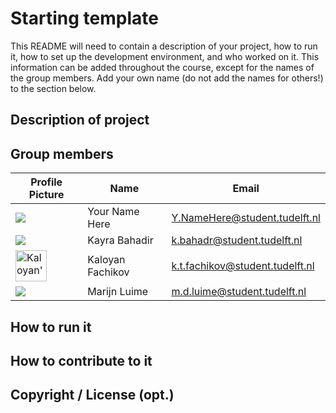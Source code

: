 # Starting template

This README will need to contain a description of your project, how to run it, how to set up the development environment, and who worked on it.
This information can be added throughout the course, except for the names of the group members.
Add your own name (do not add the names for others!) to the section below.

## Description of project

## Group members

| Profile Picture | Name | Email |
|---|---|---|
| ![](https://eu.ui-avatars.com/api/?name=OOPP&length=4&size=50&color=DDD&background=777&font-size=0.325) | Your Name Here | Y.NameHere@student.tudelft.nl |
| ![](https://eu.ui-avatars.com/api/?name=KAYB&length=4&size=50&color=DDD&background=777&font-size=0.325) | Kayra Bahadir | k.bahadr@student.tudelft.nl|
| <img src="https://gitlab.ewi.tudelft.nl/uploads/-/system/user/avatar/4905/avatar.png?width=90" alt="Kaloyan's picture" width="50"/> | Kaloyan Fachikov | k.t.fachikov@student.tudelft.nl|
| ![](https://eu.ui-avatars.com/api/?name=MARL&length=4&size=50&color=DDD&background=777&font-size=0.325) | Marijn Luime | m.d.luime@student.tudelft.nl|

<!-- Instructions (remove once assignment has been completed -->
<!-- - Add (only!) your own name to the table above (use Markdown formatting) -->
<!-- - Mention your *student* email address -->
<!-- - Preferably add a recognizable photo, otherwise add your GitLab photo -->
<!-- - (please make sure the photos have the same size) --> 

## How to run it

## How to contribute to it

## Copyright / License (opt.)

